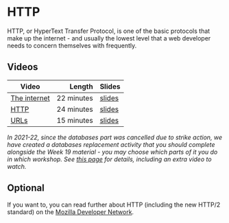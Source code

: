 # HTTP

HTTP, or HyperText Transfer Protocol, is one of the basic protocols that make up the internet - and usually the lowest level that a web developer needs to concern themselves with frequently.

## Videos

| Video | Length | Slides |
|-------|-------:|--------|
| [The internet](https://web.microsoftstream.com/video/70642ec0-ed1b-4fc6-a5ef-26213128c2e7?channelId=793a8a65-ed73-4803-820f-dd7f2c675f46) | 22 minutes | [slides](https://uob.sharepoint.com/:b:/r/teams/UnitTeams-COMS10012-2021-22-TB-2-A/Shared%20Documents/Documents/The%20internet.pdf) | 
| [HTTP](https://web.microsoftstream.com/video/1895a219-f515-41b7-a1e9-562b48945b59?channelId=793a8a65-ed73-4803-820f-dd7f2c675f46) | 24 minutes | [slides](https://uob.sharepoint.com/:b:/r/teams/UnitTeams-COMS10012-2021-22-TB-2-A/Shared%20Documents/Documents/HTTP.pdf) | 
| [URLs](https://web.microsoftstream.com/video/3d3409a0-0295-416f-9f98-020c720761d1?channelId=793a8a65-ed73-4803-820f-dd7f2c675f46) | 15 minutes | [slides](https://uob.sharepoint.com/:b:/r/teams/UnitTeams-COMS10012-2021-22-TB-2-A/Shared%20Documents/Documents/URLs.pdf) | 

_In 2021-22, since the databases part was cancelled due to strike action, we have created a databases replacement activity that you should complete alongside the Week 19 material - you may choose which parts of it you do in which workshop. See [this page](../../../databases.html) for details, including an extra video to watch._

## Optional

If you want to, you can read further about HTTP (including the new HTTP/2 standard) on the [Mozilla Developer Network](https://developer.mozilla.org/en-US/docs/Web/HTTP).
